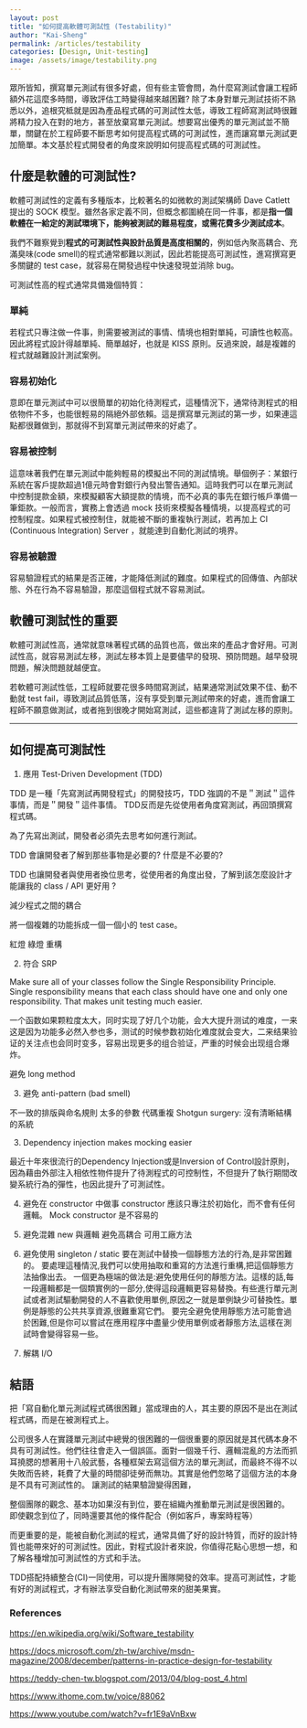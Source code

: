 ```yaml
---
layout: post
title: "如何提高軟體可測試性 (Testability)"
author: "Kai-Sheng"
permalink: /articles/testability
categories: [Design, Unit-testing]
image: /assets/image/testability.png
--- 
```

 
眾所皆知，撰寫單元測試有很多好處，但有些主管會問，為什麼寫測試會讓工程師額外花這麼多時間，導致評估工時變得越來越困難? 除了本身對單元測試技術不熟悉以外，追根究柢就是因為產品程式碼的可測試性太低，導致工程師寫測試時很難將精力投入在對的地方，甚至放棄寫單元測試。想要寫出優秀的單元測試並不簡單，關鍵在於工程師要不斷思考如何提高程式碼的可測試性，進而讓寫單元測試更加簡單。本文基於程式開發者的角度來說明如何提高程式碼的可測試性。


## **什麼是軟體的可測試性?**

軟體可測試性的定義有多種版本，比較著名的如微軟的測試架構師 Dave Catlett 提出的 SOCK 模型。雖然各家定義不同，但概念都圍繞在同一件事，都是**指一個軟體在一給定的測試環境下，能夠被測試的難易程度，或需花費多少測試成本**。

我們不難察覺到**程式的可測試性與設計品質是高度相關的**，例如低內聚高耦合、充滿臭味(code smell)的程式通常都難以測試，因此若能提高可測試性，進寫撰寫更多關鍵的 test case，就容易在開發過程中快速發現並消除 bug。

可測試性高的程式通常具備幾個特質：

### **單純**
若程式只專注做一件事，則需要被測試的事情、情境也相對單純，可讀性也較高。因此將程式設計得越單純、簡單越好，也就是 KISS 原則。反過來說，越是複雜的程式就越難設計測試案例。

### **容易初始化**
意即在單元測試中可以很簡單的初始化待測程式，這種情況下，通常待測程式的相依物件不多，也能很輕易的隔絕外部依賴。這是撰寫單元測試的第一步，如果連這點都很難做到，那就得不到寫單元測試帶來的好處了。

### **容易被控制**
這意味著我們在單元測試中能夠輕易的模擬出不同的測試情境。舉個例子：某銀行系統在客戶提款超過1億元時會對銀行內發出警告通知。這時我們可以在單元測試中控制提款金額，來模擬顧客大額提款的情境，而不必真的事先在銀行帳戶準備一筆鉅款。一般而言，實務上會透過 mock 技術來模擬各種情境，以提高程式的可控制程度。如果程式被控制住，就能被不斷的重複執行測試，若再加上 CI (Continuous Integration) Server ，就能達到自動化測試的境界。
 
### **容易被驗證**
容易驗證程式的結果是否正確，才能降低測試的難度。如果程式的回傳值、內部狀態、外在行為不容易驗證，那麼這個程式就不容易測試。


## **軟體可測試性的重要**
軟體可測試性高，通常就意味著程式碼的品質也高，做出來的產品才會好用。可測試性高，就容易測試左移，測試左移本質上是要儘早的發現、預防問題。越早發現問題，解決問題就越便宜。

若軟體可測試性低，工程師就要花很多時間寫測試，結果通常測試效果不佳、動不動就 test fail，導致測試品質低落，沒有享受到單元測試帶來的好處，進而會讓工程師不願意做測試，或者拖到很晚才開始寫測試，這些都違背了測試左移的原則。

----- 

## **如何提高可測試性**

1. 應用 Test-Driven Development (TDD) 

TDD 是一種「先寫測試再開發程式」的開發技巧，TDD 強調的不是＂測試＂這件事情，而是＂開發＂這件事情。
TDD反而是先從使用者角度寫測試，再回頭撰寫程式碼。

為了先寫出測試，開發者必須先去思考如何進行測試。

TDD 會讓開發者了解到那些事物是必要的? 什麼是不必要的?

TDD 也讓開發者與使用者換位思考，從使用者的角度出發，了解到該怎麼設計才能讓我的 class / API 更好用 ?

減少程式之間的耦合

將一個複雜的功能拆成一個一個小的 test case。

紅燈 綠燈 重構


2. 符合 SRP

Make sure all of your classes follow the Single Responsibility Principle. Single responsibility means that each class should have one and only one responsibility. That makes unit testing much easier.

一个函数如果颗粒度太大，同时实现了好几个功能，会大大提升测试的难度，一来这是因为功能多必然入参也多，测试的时候参数初始化难度就会变大，二来结果验证的关注点也会同时变多，容易出现更多的组合验证，严重的时候会出现组合爆炸。

避免 long method


3.  避免 anti-pattern (bad smell)

不一致的排版與命名規則
太多的參數
代碼重複
Shotgun surgery:
沒有清晰結構的系統


3. Dependency injection
makes mocking easier

最近十年來很流行的Dependency Injection或是Inversion of Control設計原則，因為藉由外部注入相依性物件提升了待測程式的可控制性，不但提升了執行期間改變系統行為的彈性，也因此提升了可測試性。

4. 避免在 constructor 中做事
constructor 應該只專注於初始化，而不會有任何邏輯。 Mock constructor 是不容易的

5. 避免混雜 new 與邏輯
避免高耦合
可用工廠方法

6. 避免使用 singleton / static
要在測試中替換一個靜態方法的行為,是非常困難的。
要處理這種情況,我們可以使用抽取和重寫的方法進行重構,把這個靜態方法抽像出去。
一個更為極端的做法是:避免使用任何的靜態方法。這樣的話,每一段邏輯都是一個類實例的一部分,使得這段邏輯更容易替換。有些進行單元測試或者測試驅動開發的人不喜歡使用單例,原因之一就是單例缺少可替換性。單例是靜態的公共共享資源,很難重寫它們。
要完全避免使用靜態方法可能會過於困難,但是你可以嘗試在應用程序中盡量少使用單例或者靜態方法,這樣在測試時會變得容易一些。

7. 解耦 I/O 


## **結語**

把「寫自動化單元測試程式碼很困難」當成理由的人，其主要的原因不是出在測試程式碼，而是在被測程式上。



公司很多人在實踐單元測試中總覺的很困難的一個很重要的原因就是其代碼本身不具有可測試性。他們往往會走入一個誤區。面對一個幾千行、邏輯混亂的方法而抓耳撓腮的想著用十八般武藝，各種框架去寫這個方法的單元測試，而最終不得不以失敗而告終，耗費了大量的時間卻徒勞而無功。其實是他們忽略了這個方法的本身是不具有可測試性的。 讓測試的結果驗證變得困難，


整個團隊的觀念、基本功如果沒有到位，要在組織內推動單元測試是很困難的。 即使觀念到位了，同時還要其他的條件配合（例如客戶，專案時程等）

而更重要的是，能被自動化測試的程式，通常具備了好的設計特質，而好的設計特質也能帶來好的可測試性。因此，對程式設計者來說，你值得花點心思想一想，和了解各種增加可測試性的方式和手法。

TDD搭配持續整合(CI)一同使用，可以提升團隊開發的效率。提高可測試性，才能有好的測試程式，才有辦法享受自動化測試帶來的甜美果實。



### **References**

https://en.wikipedia.org/wiki/Software_testability

https://docs.microsoft.com/zh-tw/archive/msdn-magazine/2008/december/patterns-in-practice-design-for-testability

https://teddy-chen-tw.blogspot.com/2013/04/blog-post_4.html

https://www.ithome.com.tw/voice/88062

https://www.youtube.com/watch?v=fr1E9aVnBxw